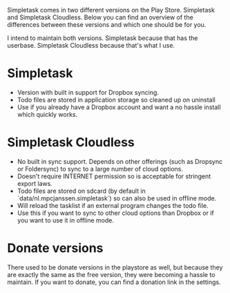 Simpletask comes in two different versions on the Play Store. Simpletask and Simpletask Cloudless. Below you can find an overview of the differences between these versions and which one should be for you.

I intend to maintain both versions. Simpletask because that has the userbase. Simpletask Cloudless because that's what I use.

# Simpletask

-   Version with built in support for Dropbox syncing.
-   Todo files are stored in application storage so cleaned up on uninstall
-   Use if you already have a Dropbox account and want a no hassle install which quickly works.

# Simpletask Cloudless

-   No built in sync support. Depends on other offerings (such as Dropsync or Foldersync) to sync to a large number of cloud options.
-   Doesn't require INTERNET permission so is acceptable for stringent export
    laws.
-   Todo files are stored on sdcard (by default in \`data/nl.mpcjanssen.simpletask\`) so can also be used in offline mode.
-   Will reload the tasklist if an external program changes the todo file.
-   Use this if you want to sync to other cloud options than Dropbox or if you want to use it in offline mode.

# Donate versions

There used to be donate versions in the playstore as well, but because they are exactly the same as the free version, they were becoming a hassle to maintain. If you want to donate, you can find a donation link in the settings.